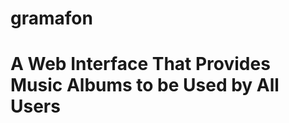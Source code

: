 ﻿gramafon
========
A Web Interface That Provides Music Albums to be Used by All Users
==================================================================